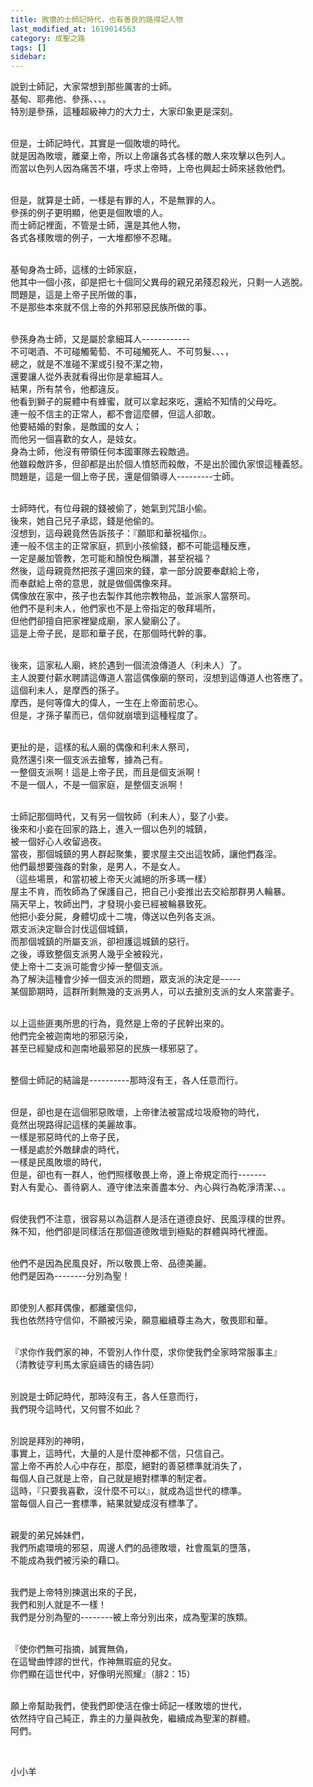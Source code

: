 ```yaml
---
title: 敗壞的士師記時代，也有善良的路得記人物
last_modified_at: 1619014563
category: 成聖之路
tags: []
sidebar: 
---
```


<p>說到士師記，大家常想到那些厲害的士師。<br/>
基甸、耶弗他、參孫、、、。<br/>
特別是參孫，這種超級神力的大力士，大家印象更是深刻。</p>
<p><br/>
但是，士師記時代，其實是一個敗壞的時代。<br/>
就是因為敗壞，離棄上帝，所以上帝讓各式各樣的敵人來攻擊以色列人。<br/>
而當以色列人因為痛苦不堪，呼求上帝時，上帝也興起士師來拯救他們。</p>
<p><br/>
但是，就算是士師，一樣是有罪的人，不是無罪的人。<br/>
參孫的例子更明顯，他更是個敗壞的人。<br/>
而士師記裡面，不管是士師，還是其他人物，<br/>
各式各樣敗壞的例子，一大堆都慘不忍睹。</p>
<p><br/>
基甸身為士師，這樣的士師家庭，<br/>
他其中一個小孩，卻是把七十個同父異母的親兄弟殘忍殺光，只剩一人逃脫。<br/>
問題是，這是上帝子民所做的事，<br/>
不是那些本來就不信上帝的外邦邪惡民族所做的事。</p>
<p><br/>
參孫身為士師，又是屬於拿細耳人------------<br/>
不可喝酒、不可碰觸葡萄、不可碰觸死人、不可剪髮、、、，<br/>
總之，就是不准碰不潔或引發不潔之物，<br/>
還要讓人從外表就看得出你是拿細耳人。<br/>
結果，所有禁令，他都違反。<br/>
他看到獅子的屍體中有蜂蜜，就可以拿起來吃，還給不知情的父母吃。<br/>
連一般不信主的正常人，都不會這麼髒，但這人卻敢。<br/>
他要結婚的對象，是敵國的女人；<br/>
而他另一個喜歡的女人，是妓女。<br/>
身為士師，他沒有帶領任何本國軍隊去殺敵過。<br/>
他雖殺敵許多，但卻都是出於個人憤怒而殺敵，不是出於國仇家恨這種義怒。<br/>
問題是，這是一個上帝子民，還是個領導人---------士師。</p>
<p><br/>
士師時代，有位母親的錢被偷了，她氣到咒詛小偷。<br/>
後來，她自己兒子承認，錢是他偷的。<br/>
沒想到，這母親竟然告訴孩子：『願耶和華祝福你』。<br/>
連一般不信主的正常家庭，抓到小孩偷錢，都不可能這種反應，<br/>
一定是嚴加管教，怎可能和顏悅色稱讚，甚至祝福？<br/>
然後，這母親竟然把孩子還回來的錢，拿一部分說要奉獻給上帝，<br/>
而奉獻給上帝的意思，就是做個偶像來拜。<br/>
偶像放在家中，孩子也去製作其他宗教物品，並派家人當祭司。<br/>
他們不是利未人，他們家也不是上帝指定的敬拜場所，<br/>
但他們卻擅自把家裡變成廟，家人變廟公了。<br/>
這是上帝子民，是耶和華子民，在那個時代幹的事。</p>
<p><br/>
後來，這家私人廟，終於遇到一個流浪傳道人（利未人）了。<br/>
主人說要付薪水聘請這傳道人當這偶像廟的祭司，沒想到這傳道人也答應了。<br/>
這個利未人，是摩西的孫子。<br/>
摩西，是何等偉大的偉人，一生在上帝面前忠心。<br/>
但是，才孫子輩而已，信仰就崩壞到這種程度了。</p>
<p><br/>
更扯的是，這樣的私人廟的偶像和利未人祭司，<br/>
竟然還引來一個支派去搶奪，據為己有。<br/>
一整個支派啊！這是上帝子民，而且是個支派啊！<br/>
不是一個人，不是一個家庭，是整個支派啊！</p>
<p><br/>
士師記那個時代，又有另一個牧師（利未人），娶了小妾。<br/>
後來和小妾在回家的路上，進入一個以色列的城鎮，<br/>
被一個好心人收留過夜。<br/>
當夜，那個城鎮的男人群起聚集，要求屋主交出這牧師，讓他們姦淫。<br/>
他們最想要強姦的對象，是男人，不是女人。<br/>
（這些場景，和當初被上帝天火滅絕的所多瑪一樣）<br/>
屋主不肯，而牧師為了保護自己，把自己小妾推出去交給那群男人輪暴。<br/>
隔天早上，牧師出門，才發現小妾已經被輪暴致死。<br/>
他把小妾分屍，身體切成十二塊，傳送以色列各支派。<br/>
眾支派決定聯合討伐這個城鎮，<br/>
而那個城鎮的所屬支派，卻袒護這城鎮的惡行。<br/>
之後，導致整個支派男人幾乎全被殺光，<br/>
使上帝十二支派可能會少掉一整個支派。<br/>
為了解決這種會少掉一個支派的問題，眾支派的決定是-----<br/>
某個節期時，這群所剩無幾的支派男人，可以去搶別支派的女人來當妻子。</p>
<p><br/>
以上這些匪夷所思的行為，竟然是上帝的子民幹出來的。<br/>
他們完全被迦南地的邪惡污染，<br/>
甚至已經變成和迦南地最邪惡的民族一樣邪惡了。</p>
<p><br/>
整個士師記的結論是----------那時沒有王，各人任意而行。</p>
<p><br/>
但是，卻也是在這個邪惡敗壞，上帝律法被當成垃圾廢物的時代，<br/>
竟然出現路得記這樣的美麗故事。<br/>
一樣是邪惡時代的上帝子民，<br/>
一樣是處於外敵肆虐的時代，<br/>
一樣是民風敗壞的時代，<br/>
但是，卻也有一群人，他們照樣敬畏上帝，遵上帝規定而行-------<br/>
對人有愛心、善待窮人、遵守律法來善盡本分、內心與行為乾淨清潔、、。</p>
<p><br/>
假使我們不注意，很容易以為這群人是活在道德良好、民風淳樸的世界。<br/>
殊不知，他們卻是同樣活在那個道德敗壞到極點的群體與時代裡面。</p>
<p><br/>
他們不是因為民風良好，所以敬畏上帝、品德美麗。<br/>
他們是因為--------分別為聖！</p>
<p><br/>
即使別人都拜偶像，都離棄信仰，<br/>
我也依然持守信仰，不願被污染，願意繼續尊主為大，敬畏耶和華。</p>
<p><br/>
『求你作我們家的神，不管別人作什麼，求你使我們全家時常服事主』<br/>
（清教徒亨利馬太家庭禱告的禱告詞）</p>
<p><br/>
別說是士師記時代，那時沒有王，各人任意而行，<br/>
我們現今這時代，又何嘗不如此？</p>
<p><br/>
別說是拜別的神明，<br/>
事實上，這時代，大量的人是什麼神都不信，只信自己。<br/>
當上帝不再於人心中存在，那麼，絕對的善惡標準就消失了，<br/>
每個人自己就是上帝，自己就是絕對標準的制定者。<br/>
這時，『只要我喜歡，沒什麼不可以』，就成為這世代的標準。<br/>
當每個人自己一套標準，結果就變成沒有標準了。</p>
<p><br/>
親愛的弟兄姊妹們，<br/>
我們所處環境的邪惡，周邊人們的品德敗壞，社會風氣的墮落，<br/>
不能成為我們被污染的藉口。</p>
<p><br/>
我們是上帝特別揀選出來的子民，<br/>
我們和別人就是不一樣！<br/>
我們是分別為聖的--------被上帝分別出來，成為聖潔的族類。</p>
<p><br/>
『使你們無可指摘，誠實無偽，<br/>
在這彎曲悖謬的世代，作神無瑕疵的兒女。<br/>
你們顯在這世代中，好像明光照耀』（腓2：15）</p>
<p><br/>
願上帝幫助我們，使我們即使活在像士師記一樣敗壞的世代，<br/>
依然持守自己純正，靠主的力量與赦免，繼續成為聖潔的群體。<br/>
阿們。</p>
<p> </p>
<p>小小羊</p>
